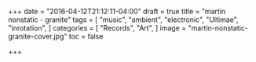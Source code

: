 +++
date = "2016-04-12T21:12:11-04:00"
draft = true
title = "martin nonstatic - granite"
tags = [
    "music",
    "ambient",
    "electronic",
    "Ultimae",
    "inrotation",
]
categories = [
    "Records",
    "Art",
]
image = "martin-nonstatic-granite-cover.jpg"
toc = false

+++

